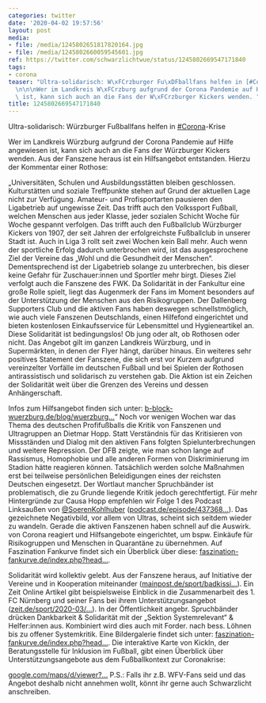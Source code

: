 ```yaml
---
categories: twitter
date: '2020-04-02 19:57:56'
layout: post
media:
- file: /media/1245802651817820164.jpg
- file: /media/1245802660059545601.jpg
ref: https://twitter.com/schwarzlichtwue/status/1245802669547171840
tags:
- corona
teaser: "Ultra-solidarisch: W\xFCrzburger Fu\xDFballfans helfen in [#Corona](/t/corona)-Krise\n\
  \n\n\nWer im Landkreis W\xFCrzburg aufgrund der Corona Pandemie auf Hilfe angewiesen\
  \ ist, kann sich auch an die Fans der W\xFCrzburger Kickers wenden. "
title: 1245802669547171840
---
```

Ultra-solidarisch: Würzburger Fußballfans helfen in [#Corona](/t/corona)-Krise



Wer im Landkreis Würzburg aufgrund der Corona Pandemie auf Hilfe angewiesen ist, kann sich auch an die Fans der Würzburger Kickers wenden. 
Aus der Fanszene heraus ist ein Hilfsangebot entstanden. Hierzu der Kommentar einer Rothose:



„Universitäten, Schulen und Ausbildungsstätten bleiben geschlossen.
Kulturstätten und soziale Treffpunkte stehen auf Grund der aktuellen Lage nicht zur Verfügung. Amateur- und Profisportarten pausieren den Ligabetrieb auf ungewisse Zeit. Das trifft auch den Volkssport Fußball, welchen Menschen aus jeder Klasse, jeder sozialen Schicht 
 Woche für Woche gespannt verfolgen. Das trifft auch den Fußballclub Würzburger Kickers von 1907, der seit Jahren der erfolgreichste Fußballclub in unserer Stadt ist. Auch in Liga 3 rollt seit zwei Wochen kein Ball mehr.
Auch wenn der sportliche Erfolg dadurch unterbrochen wird, ist das ausgesprochene Ziel der Vereine das „Wohl und die Gesundheit der Menschen“. Dementsprechend ist der Ligabetrieb solange zu unterbrechen, bis dieser keine Gefahr für Zuschauer:innen und Sportler mehr birgt.
Dieses Ziel verfolgt auch die Fanszene des FWK. Da Solidarität in der Fankultur eine große Rolle spielt, liegt das Augenmerk der Fans im Moment besonders auf der Unterstützung der Menschen aus den Risikogruppen.
Der Dallenberg Supporters Club und die aktiven Fans haben deswegen schnellstmöglich, wie auch viele Fanszenen Deutschlands, einen Hilfefond eingerichtet und bieten kostenlosen Einkaufsservice für Lebensmittel und Hygieneartikel an.
Diese Solidarität ist bedingungslos! Ob jung oder alt, ob Rothosen oder nicht. Das Angebot gilt im ganzen Landkreis Würzburg, und in Supermärkten, in denen der Flyer hängt, darüber hinaus.
Ein weiteres sehr positives Statement der Fanszene, die sich erst vor Kurzem aufgrund vereinzelter Vorfälle im deutschen Fußball und bei Spielen der Rothosen antirassistisch und solidarisch zu verstehen gab.
Die Aktion ist ein Zeichen der Solidarität weit über die Grenzen des Vereins und dessen Anhängerschaft.



Infos zum Hilfsangebot finden sich unter: [b-block-wuerzburg.de/blog/wuerzburg…](https://b-block-wuerzburg.de/blog/wuerzburg-haelt-zusammen/)“
Noch vor wenigen Wochen war das Thema des deutschen Profifußballs die Kritik von Fanszenen und Ultragruppen an Dietmar Hopp. Statt Verständnis für das Kritisieren von Missständen und Dialog mit den aktiven Fans folgten Spielunterbrechungen und weitere Repression.
Der DFB zeigte, wie man schon lange auf Rassismus, Homophobie und alle anderen Formen von Diskriminierung im Stadion hätte reagieren können. Tatsächlich werden solche Maßnahmen erst bei teilweise persönlichen Beleidigungen eines der reichsten Deutschen eingesetzt.
Der Wortlaut mancher Spruchbänder ist problematisch, die zu Grunde liegende Kritik jedoch gerechtfertigt. Für mehr Hintergründe zur Causa Hopp empfehlen wir Folge 1 des Podcast Linksaußen von [@SoerenKohlhuber](https://twitter.com/SoerenKohlhuber) ([podcast.de/episode/437368…](https://www.podcast.de/episode/437368347/Episode%2B%25231%2BHopp%252C%2BHopp%252C%2BHopp%2Bim%2BSchweinsgalopp%2Bdurch%2Bdie%2Berste%2BFolge%2Bvom%2B06.03.2020/)).
Das gezeichnete Negativbild, vor allem von Ultras, scheint sich seitdem wieder zu wandeln. Gerade die aktiven Fanszenen haben schnell auf die Auswirk. von Corona reagiert und Hilfsangebote eingerichtet, um bspw. Einkäufe für Risikogruppen und Menschen in Quarantäne zu übernehmen.
Auf Faszination Fankurve findet sich ein Überblick über diese: [faszination-fankurve.de/index.php?head…](https://www.faszination-fankurve.de/index.php?head=Hilfsangebote-von-Fan-amp-Ultraszenen-im-Ueberblick&folder=sites&site=news_detail&news_id=21590).

Solidarität wird kollektiv gelebt. Aus der Fanszene heraus, auf Initiative der Vereine und in Kooperation miteinander ([mainpost.de/sport/badkissi…](https://www.mainpost.de/sport/badkissingen/badkissingenif/sport/exklusiv/ein-grandioses-bad-kissinger-teamwork;art513511,10427947)).
Ein Zeit Online Artikel gibt beispielsweise Einblick in die Zusammenarbeit des 1. FC Nürnberg und seiner Fans bei ihrem Unterstützungsangebot ([zeit.de/sport/2020-03/…](https://www.zeit.de/sport/2020-03/nuernberg-einkaufshelfer-corona-fussball)).
In der Öffentlichkeit angebr. Spruchbänder drücken Dankbarkeit &amp; Solidarität mit der „Sektion Systemrelevant“ &amp; Helfer:innen aus. Kombiniert wird dies auch mit Forder. nach bess. Löhnen bis zu offener Systemkritik. Eine Bildergalerie findet sich unter: [faszination-fankurve.de/index.php?head…](https://www.faszination-fankurve.de/index.php?head=Ultragruppen-mit-Spruchbaendern-an-Krankenhaeusern&folder=sites&site=news_detail&news_id=21600).
Die interaktive Karte von KickIn, der Beratungsstelle für Inklusion im Fußball, gibt einen Überblick über Unterstützungsangebote aus dem Fußballkontext zur Coronakrise:

[google.com/maps/d/viewer?…](https://www.google.com/maps/d/viewer?mid=13o_eiaI5lmWkbrqVw5Budf3JNB0Cycso&ll=50.8567710051613%2C10.827907449999998&z=5)
P.S.: Falls ihr z.B. WFV-Fans seid und das Angebot deshalb nicht annehmen wollt, könnt ihr gerne auch Schwarzlicht anschreiben.